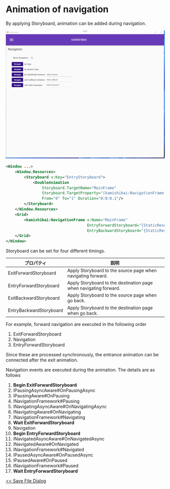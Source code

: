 # Animation of navigation

By applying Storyboard, animation can be added during navigation.

![](/Images/animation.gif)

```xml
<Window ...>
    <Window.Resources>
        <Storyboard x:Key="EntryStoryboard">
            <DoubleAnimation 
                Storyboard.TargetName="MainFrame"
                Storyboard.TargetProperty="(kamishibai:NavigationFrame.Opacity)" 
                From="0" To="1" Duration="0:0:0.1"/>
        </Storyboard>
    </Window.Resources>
    <Grid>
        <kamishibai:NavigationFrame x:Name="MainFrame"
                                    EntryForwardStoryboard="{StaticResource EntryStoryboard}"
                                    EntryBackwardStoryboard="{StaticResource EntryStoryboard}"/>
    </Grid>
</Window>
```

Storyboard can be set for four different timings.

|プロパティ|説明|
|--|--|
|ExitForwardStoryboard|Apply Storyboard to the source page when navigating forward.|
|EntryForwardStoryboard|Apply Storyboard to the destination page when navigating forward.|
|ExitBackwardStoryboard|Apply Storyboard to the source page when go back.|
|EntryBackwardStoryboard|Apply Storyboard to the destination page when go back.|

For example, forward navigation are executed in the following order

1. ExitForwardStoryboard
2. Navigation
3. EntryForwardStoryboard

Since these are processed synchronously, the entrance animation can be connected after the exit animation.

Navigation events are executed during the animation. The details are as follows

1. **Begin ExitForwardStoryboard**
2. IPausingAsyncAware#OnPausingAsync
3. IPausingAware#OnPausing
4. INavigationFramework#Pausing
5. INavigatingAsyncAware#OnNavigatingAsync
6. INavigatingAware#OnNavigating
7. INavigationFramework#Navigating
8. **Wait ExitForwardStoryboard**
9. Navigation
10. **Begin EntryForwardStoryboard**
11. INavigatedAsyncAware#OnNavigatedAsync
12. INavigatedAware#OnNavigated
13. INavigationFramework#Navigated
14. IPausedAsyncAware#OnPausedAsync
15. IPausedAware#OnPaused
16. INavigationFramework#Paused
17. **Wait EntryForwardStoryboard**

[<< Save File Dialog](10-save-file-dialog.md)